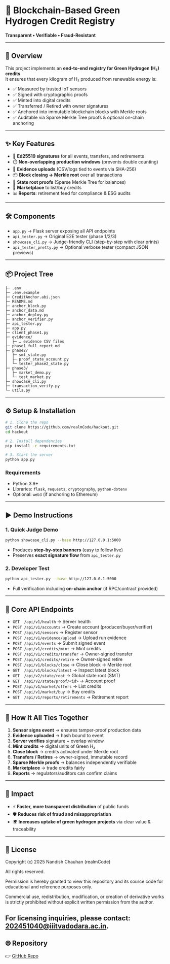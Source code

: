 # 🌱 Blockchain-Based Green Hydrogen Credit Registry  
**Transparent • Verifiable • Fraud-Resistant**

---

## 🚀 Overview
This project implements an **end-to-end registry for Green Hydrogen (H₂) credits**.  
It ensures that every kilogram of H₂ produced from renewable energy is:

- ✅ Measured by trusted IoT sensors  
- ✅ Signed with cryptographic proofs  
- ✅ Minted into digital credits  
- ✅ Transferred / Retired with owner signatures  
- ✅ Anchored into immutable blockchain blocks with Merkle roots  
- ✅ Auditable via Sparse Merkle Tree proofs & optional on-chain anchoring  

---

## ✨ Key Features
- 🔑 **Ed25519 signatures** for all events, transfers, and retirements  
- ⏱️ **Non-overlapping production windows** (prevents double counting)  
- 📎 **Evidence uploads** (CSV/logs tied to events via SHA-256)  
- 📦 **Block closing → Merkle root** over all transactions  
- 🌳 **State root proofs** (Sparse Merkle Tree for balances)  
- 🛒 **Marketplace** to list/buy credits  
- 📊 **Reports**: retirement feed for compliance & ESG audits  

---

## 🛠️ Components
- `app.py` → Flask server exposing all API endpoints  
- `api_tester.py` → Original E2E tester (phase 1/2/3)  
- `showcase_cli.py` → Judge-friendly CLI (step-by-step with clear prints)  
- `api_tester_pretty.py` → Optional verbose tester (compact JSON previews)  

---

## 📦 Project Tree
```
├─ .env
├─ .env.example
├─ CreditAnchor.abi.json
├─ README.md
├─ anchor_block.py
├─ anchor_data.md
├─ anchor_deploy.py
├─ anchor_verifier.py
├─ api_tester.py
├─ app.py
├─ client_phase1.py
├─ evidence/
│  ├─ … evidence CSV files
├─ phase1_full_report.md
├─ phase2/
│  ├─ smt_state.py
│  ├─ proof_state_account.py
│  └─ tester_phase2_state.py
├─ phase3/
│  ├─ market_demo.py
│  └─ test_market.py
├─ showcase_cli.py
├─ transaction_verify.py
└─ utils.py
```

---

## ⚙️ Setup & Installation
```bash
# 1. Clone the repo
git clone https://github.com/realmCode/hackout.git
cd hackout

# 2. Install dependencies
pip install -r requirements.txt

# 3. Start the server
python app.py
```

### Requirements
- Python 3.9+  
- Libraries: `flask`, `requests`, `cryptography`, `python-dotenv`  
- Optional: `web3` (if anchoring to Ethereum)  

---

## ▶️ Demo Instructions

### 1. Quick Judge Demo
```bash
python showcase_cli.py --base http://127.0.0.1:5000
```
- Produces **step-by-step banners** (easy to follow live)  
- Preserves **exact signature flow** from `api_tester.py`  

### 2. Developer Test
```bash
python api_tester.py --base http://127.0.0.1:5000
```
- Full verification including **on-chain anchor** (if RPC/contract provided)

---

## 🔑 Core API Endpoints
- `GET  /api/v1/health` → Server health  
- `POST /api/v1/accounts` → Create account (producer/buyer/verifier)  
- `POST /api/v1/sensors` → Register sensor  
- `POST /api/v1/evidence/upload` → Upload run evidence  
- `POST /api/v1/events` → Submit signed event  
- `POST /api/v1/credits/mint` → Mint credits  
- `POST /api/v1/credits/transfer` → Owner-signed transfer  
- `POST /api/v1/credits/retire` → Owner-signed retire  
- `POST /api/v1/blocks/close` → Close block → Merkle root  
- `GET  /api/v1/blocks/latest` → Inspect latest block  
- `GET  /api/v2/state/root` → Global state root (SMT)  
- `GET  /api/v2/state/proof/<id>` → Account proof  
- `POST /api/v1/market/offers` → List credits  
- `POST /api/v1/market/buy` → Buy credits  
- `GET  /api/v1/reports/retirements` → Retirement report  

---

## 🧩 How It All Ties Together
1. **Sensor signs event** → ensures tamper-proof production data  
2. **Evidence uploaded** → hash bound to event  
3. **Server verifies** signature + overlap window  
4. **Mint credits** → digital units of Green H₂  
5. **Close block** → credits activated under Merkle root  
6. **Transfers / Retires** → owner-signed, immutable record  
7. **Sparse Merkle proofs** → balances independently verifiable  
8. **Marketplace** → trade credits fairly  
9. **Reports** → regulators/auditors can confirm claims  

---

## 🎯 Impact
- ⚡ **Faster, more transparent distribution** of public funds  
- 🛡️ **Reduces risk of fraud and misappropriation**  
- 🌍 **Increases uptake of green hydrogen projects** via clear value & traceability  

---

## 📖 License
Copyright (c) 2025 Nandish Chauhan (realmCode)

All rights reserved.

Permission is hereby granted to view this repository and its source code 
for educational and reference purposes only.

Commercial use, redistribution, modification, or creation of derivative works 
is strictly prohibited without explicit written permission from the author.

For licensing inquiries, please contact: 202451040@iiitvadodara.ac.in.
---

## 🌐 Repository
👉 [GitHub Repo](https://github.com/realmCode/hackout)
